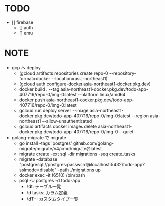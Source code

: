 # TODO

- [] firebase
  - [] auth
  - [] emu

# NOTE

- gcp へ deploy
  - (gcloud artifacts repositories create repo-0 --repository-format=docker --location=asia-northeast1)
  - (gcloud auth configure-docker asia-northeast1-docker.pkg.dev)
  - docker build . --tag asia-northeast1-docker.pkg.dev/todo-app-407716/repo-0/img-0:latest --platform linux/amd64
  - docker push asia-northeast1-docker.pkg.dev/todo-app-407716/repo-0/img-0:latest
  - gcloud run deploy server --image asia-northeast1-docker.pkg.dev/todo-app-407716/repo-0/img-0:latest --region asia-northeast1 --allow-unauthenticated
  - gcloud artifacts docker images delete asia-northeast1-docker.pkg.dev/todo-app-407716/repo-0/img-0 --quiet
- golang-migrate で migrate
  - go install -tags 'postgres' github.com/golang-migrate/migrate/v4/cmd/migrate@latest
  - migrate create -ext sql -dir migrations -seq create_tasks
  - migrate -database "postgresql://postgres:password@localhost:5432/todo-app?sslmode=disable" -path ./migrations up
  - docker exec -it (6510) /bin/bash
  - psql -U postgres -d todo-app
    - \dt: テーブル一覧
    - \d tasks: カラム定義
    - \dT+: カスタムタイプ一覧
